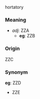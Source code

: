 hortatory
### Meaning
+ _adj_: ZZA
    + __eg__: ZZB

### Origin

ZZC

### Synonym

__eg__: ZZD

+ ZZE


